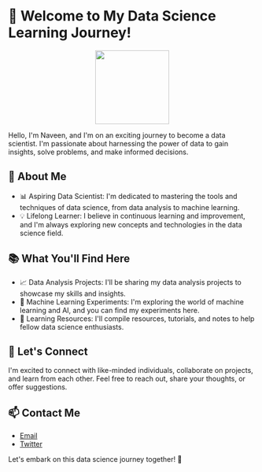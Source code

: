 # 👋 Welcome to My Data Science Learning Journey!

<div align="center">
  <img height="150" src="https://camo.githubusercontent.com/62da68eb62b1e5f175f7d1f0191dd89a653d7908feb22d37d4a0ab07365d6791/68747470733a2f2f6d656469612e67697068792e636f6d2f6d656469612f4d3967624264396e6244724f5475314d71782f67697068792e676966"  />
</div>

Hello, I'm Naveen, and I'm on an exciting journey to become a data scientist. I'm passionate about harnessing the power of data to gain insights, solve problems, and make informed decisions.

## 🌱 About Me

- 📊 Aspiring Data Scientist: I'm dedicated to mastering the tools and techniques of data science, from data analysis to machine learning.
- 💡 Lifelong Learner: I believe in continuous learning and improvement, and I'm always exploring new concepts and technologies in the data science field.

## 📚 What You'll Find Here

- 📈 Data Analysis Projects: I'll be sharing my data analysis projects to showcase my skills and insights.
- 🤖 Machine Learning Experiments: I'm exploring the world of machine learning and AI, and you can find my experiments here.
- 📝 Learning Resources: I'll compile resources, tutorials, and notes to help fellow data science enthusiasts.

## 🤝 Let's Connect

I'm excited to connect with like-minded individuals, collaborate on projects, and learn from each other. Feel free to reach out, share your thoughts, or offer suggestions.

## 📫 Contact Me

- [Email](mailto:youremail@example.com)
- [Twitter](https://twitter.com/Naveen3830)

Let's embark on this data science journey together! 🚀
